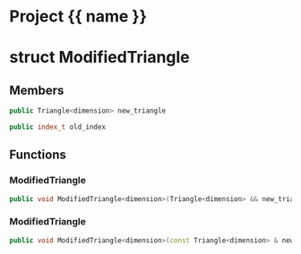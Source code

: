 <script setup>
import {useRoute} from 'vitepress'
const {path} = useRoute()
const tokens = path.split('/')
const words = tokens[2].split('-');
for (let i = 0; i < words.length; i++) {
    words[i] = words[i].charAt(0).toUpperCase() + words[i].slice(1);
    words[i] = words[i].replace('geode', 'Geode')
}
const name = words.join('-');
</script>
# Project {{ name }}

# struct ModifiedTriangle


## Members

```cpp
public Triangle<dimension> new_triangle

```

```cpp
public index_t old_index

```



## Functions

### ModifiedTriangle

```cpp
public void ModifiedTriangle<dimension>(Triangle<dimension> && new_triangle_in, index_t old_index_in)
```


### ModifiedTriangle

```cpp
public void ModifiedTriangle<dimension>(const Triangle<dimension> & new_triangle_in, index_t old_index_in)
```





